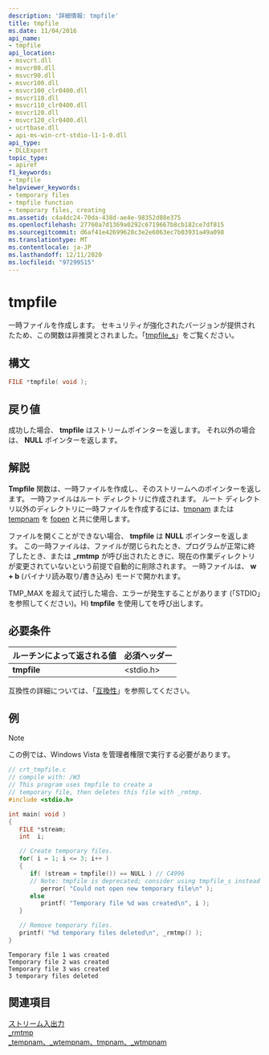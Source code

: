 ```yaml
---
description: '詳細情報: tmpfile'
title: tmpfile
ms.date: 11/04/2016
api_name:
- tmpfile
api_location:
- msvcrt.dll
- msvcr80.dll
- msvcr90.dll
- msvcr100.dll
- msvcr100_clr0400.dll
- msvcr110.dll
- msvcr110_clr0400.dll
- msvcr120.dll
- msvcr120_clr0400.dll
- ucrtbase.dll
- api-ms-win-crt-stdio-l1-1-0.dll
api_type:
- DLLExport
topic_type:
- apiref
f1_keywords:
- tmpfile
helpviewer_keywords:
- temporary files
- tmpfile function
- temporary files, creating
ms.assetid: c4a4dc24-70da-438d-ae4e-98352d88e375
ms.openlocfilehash: 27760a7d1369a0292c6719667b8cb182ce7df815
ms.sourcegitcommit: d6af41e42699628c3e2e6063ec7b03931a49a098
ms.translationtype: MT
ms.contentlocale: ja-JP
ms.lasthandoff: 12/11/2020
ms.locfileid: "97299515"
---
```

# <a name="tmpfile"></a>tmpfile

一時ファイルを作成します。 セキュリティが強化されたバージョンが提供されたため、この関数は非推奨とされました。「[tmpfile_s](tmpfile-s.md)」をご覧ください。

## <a name="syntax"></a>構文

```C
FILE *tmpfile( void );
```

## <a name="return-value"></a>戻り値

成功した場合、 **tmpfile** はストリームポインターを返します。 それ以外の場合は、 **NULL** ポインターを返します。

## <a name="remarks"></a>解説

**Tmpfile** 関数は、一時ファイルを作成し、そのストリームへのポインターを返します。 一時ファイルはルート ディレクトリに作成されます。 ルート ディレクトリ以外のディレクトリに一時ファイルを作成するには、[tmpnam](tempnam-wtempnam-tmpnam-wtmpnam.md) または [tempnam](tempnam-wtempnam-tmpnam-wtmpnam.md) を [fopen](fopen-wfopen.md) と共に使用します。

ファイルを開くことができない場合、 **tmpfile** は **NULL** ポインターを返します。 この一時ファイルは、ファイルが閉じられたとき、プログラムが正常に終了したとき、または **_rmtmp** が呼び出されたときに、現在の作業ディレクトリが変更されていないという前提で自動的に削除されます。 一時ファイルは、 **w + b** (バイナリ読み取り/書き込み) モードで開かれます。

TMP_MAX を超えて試行した場合、エラーが発生することがあります (「STDIO」を参照してください)。H) **tmpfile** を使用してを呼び出します。

## <a name="requirements"></a>必要条件

|ルーチンによって返される値|必須ヘッダー|
|-------------|---------------------|
|**tmpfile**|\<stdio.h>|

互換性の詳細については、「[互換性](../../c-runtime-library/compatibility.md)」を参照してください。

## <a name="example"></a>例

> [!NOTE]
> この例では、Windows Vista を管理者権限で実行する必要があります。

```C
// crt_tmpfile.c
// compile with: /W3
// This program uses tmpfile to create a
// temporary file, then deletes this file with _rmtmp.
#include <stdio.h>

int main( void )
{
   FILE *stream;
   int  i;

   // Create temporary files.
   for( i = 1; i <= 3; i++ )
   {
      if( (stream = tmpfile()) == NULL ) // C4996
      // Note: tmpfile is deprecated; consider using tmpfile_s instead
         perror( "Could not open new temporary file\n" );
      else
         printf( "Temporary file %d was created\n", i );
   }

   // Remove temporary files.
   printf( "%d temporary files deleted\n", _rmtmp() );
}
```

```Output
Temporary file 1 was created
Temporary file 2 was created
Temporary file 3 was created
3 temporary files deleted
```

## <a name="see-also"></a>関連項目

[ストリーム入出力](../../c-runtime-library/stream-i-o.md)<br/>
[_rmtmp](rmtmp.md)<br/>
[_tempnam、_wtempnam、tmpnam、_wtmpnam](tempnam-wtempnam-tmpnam-wtmpnam.md)<br/>
